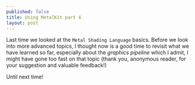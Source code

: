 ```yaml
---
published: false
title: Using MetalKit part 4
layout: post
---
```

Last time we looked at the `Metal Shading Language` basics. Before we look into more advanced topics, I thought now is a good time to revisit what we have learned so far, especially about the _graphics pipeline_ which I admit, I might have gone too fast on that topic (thank you, anonymous reader, for your suggestion and valuable feedback!)



Until next time!